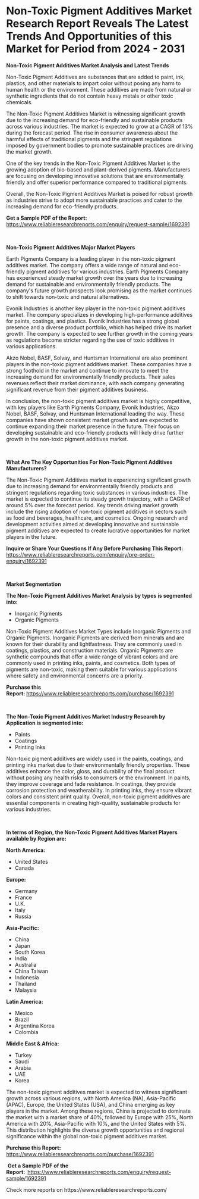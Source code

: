 <p><h1>Non-Toxic Pigment Additives Market Research Report Reveals The Latest Trends And Opportunities of this Market for Period from 2024 - 2031</h1></p><p><strong>Non-Toxic Pigment Additives Market Analysis and Latest Trends</strong></p>
<p><p>Non-Toxic Pigment Additives are substances that are added to paint, ink, plastics, and other materials to impart color without posing any harm to human health or the environment. These additives are made from natural or synthetic ingredients that do not contain heavy metals or other toxic chemicals.</p><p>The Non-Toxic Pigment Additives Market is witnessing significant growth due to the increasing demand for eco-friendly and sustainable products across various industries. The market is expected to grow at a CAGR of 13% during the forecast period. The rise in consumer awareness about the harmful effects of traditional pigments and the stringent regulations imposed by government bodies to promote sustainable practices are driving the market growth.</p><p>One of the key trends in the Non-Toxic Pigment Additives Market is the growing adoption of bio-based and plant-derived pigments. Manufacturers are focusing on developing innovative solutions that are environmentally friendly and offer superior performance compared to traditional pigments.</p><p>Overall, the Non-Toxic Pigment Additives Market is poised for robust growth as industries strive to adopt more sustainable practices and cater to the increasing demand for eco-friendly products.</p></p>
<p><strong>Get a Sample PDF of the Report:&nbsp;</strong> <a href="https://www.reliableresearchreports.com/enquiry/request-sample/1692391">https://www.reliableresearchreports.com/enquiry/request-sample/1692391</a></p>
<p>&nbsp;</p>
<p><strong>Non-Toxic Pigment Additives Major Market Players</strong></p>
<p><p>Earth Pigments Company is a leading player in the non-toxic pigment additives market. The company offers a wide range of natural and eco-friendly pigment additives for various industries. Earth Pigments Company has experienced steady market growth over the years due to increasing demand for sustainable and environmentally friendly products. The company's future growth prospects look promising as the market continues to shift towards non-toxic and natural alternatives.</p><p>Evonik Industries is another key player in the non-toxic pigment additives market. The company specializes in developing high-performance additives for paints, coatings, and plastics. Evonik Industries has a strong global presence and a diverse product portfolio, which has helped drive its market growth. The company is expected to see further growth in the coming years as regulations become stricter regarding the use of toxic additives in various applications.</p><p>Akzo Nobel, BASF, Solvay, and Huntsman International are also prominent players in the non-toxic pigment additives market. These companies have a strong foothold in the market and continue to innovate to meet the increasing demand for environmentally friendly products. Their sales revenues reflect their market dominance, with each company generating significant revenue from their pigment additives business.</p><p>In conclusion, the non-toxic pigment additives market is highly competitive, with key players like Earth Pigments Company, Evonik Industries, Akzo Nobel, BASF, Solvay, and Huntsman International leading the way. These companies have shown consistent market growth and are expected to continue expanding their market presence in the future. Their focus on developing sustainable and eco-friendly products will likely drive further growth in the non-toxic pigment additives market.</p></p>
<p>&nbsp;</p>
<p><strong>What Are The Key Opportunities For Non-Toxic Pigment Additives Manufacturers?</strong></p>
<p><p>The Non-Toxic Pigment Additives market is experiencing significant growth due to increasing demand for environmentally friendly products and stringent regulations regarding toxic substances in various industries. The market is expected to continue its steady growth trajectory, with a CAGR of around 5% over the forecast period. Key trends driving market growth include the rising adoption of non-toxic pigment additives in sectors such as food and beverages, healthcare, and cosmetics. Ongoing research and development activities aimed at developing innovative and sustainable pigment additives are expected to create lucrative opportunities for market players in the future.</p></p>
<p><strong>Inquire or Share Your Questions If Any Before Purchasing This Report:</strong> <a href="https://www.reliableresearchreports.com/enquiry/pre-order-enquiry/1692391">https://www.reliableresearchreports.com/enquiry/pre-order-enquiry/1692391</a></p>
<p>&nbsp;</p>
<p><strong>Market Segmentation</strong></p>
<p><strong>The Non-Toxic Pigment Additives Market Analysis by types is segmented into:</strong></p>
<p><ul><li>Inorganic Pigments</li><li>Organic Pigments</li></ul></p>
<p><p>Non-Toxic Pigment Additives Market Types include Inorganic Pigments and Organic Pigments. Inorganic Pigments are derived from minerals and are known for their durability and lightfastness. They are commonly used in coatings, plastics, and construction materials. Organic Pigments are synthetic compounds that offer a wide range of vibrant colors and are commonly used in printing inks, paints, and cosmetics. Both types of pigments are non-toxic, making them suitable for various applications where safety and environmental concerns are a priority.</p></p>
<p><strong>Purchase this Report:&nbsp;</strong><a href="https://www.reliableresearchreports.com/purchase/1692391">https://www.reliableresearchreports.com/purchase/1692391</a></p>
<p>&nbsp;</p>
<p><strong>The Non-Toxic Pigment Additives Market Industry Research by Application is segmented into:</strong></p>
<p><ul><li>Paints</li><li>Coatings</li><li>Printing Inks</li></ul></p>
<p><p>Non-toxic pigment additives are widely used in the paints, coatings, and printing inks market due to their environmentally friendly properties. These additives enhance the color, gloss, and durability of the final product without posing any health risks to consumers or the environment. In paints, they improve coverage and fade resistance. In coatings, they provide corrosion protection and weatherability. In printing inks, they ensure vibrant colors and consistent print quality. Overall, non-toxic pigment additives are essential components in creating high-quality, sustainable products for various industries.</p></p>
<p>&nbsp;</p>
<p><strong>In terms of Region, the Non-Toxic Pigment Additives Market Players available by Region are:</strong></p>
<p>
    <p> <strong> North America: </strong>
        <ul>
            <li>United States</li>
            <li>Canada</li>
        </ul>
        </p> 
    <p> <strong> Europe: </strong>
        <ul>
            <li>Germany</li>
            <li>France</li>
            <li>U.K.</li>
            <li>Italy</li>
            <li>Russia</li>
        </ul>
        </p> 
    <p> <strong> Asia-Pacific: </strong>
        <ul>
            <li>China</li>
            <li>Japan</li>
            <li>South Korea</li>
            <li>India</li>
            <li>Australia</li>
            <li>China Taiwan</li>
            <li>Indonesia</li>
            <li>Thailand</li>
            <li>Malaysia</li>
        </ul>
        </p> 
    <p> <strong> Latin America: </strong>
        <ul>
            <li>Mexico</li>
            <li>Brazil</li>
            <li>Argentina Korea</li>
            <li>Colombia</li>
        </ul>
        </p> 
    <p> <strong> Middle East & Africa: </strong>
        <ul>
            <li>Turkey</li>
            <li>Saudi</li>
            <li>Arabia</li>
            <li>UAE</li>
            <li>Korea</li>
        </ul>
    </p>
    </p>
<p><p>The non-toxic pigment additives market is expected to witness significant growth across various regions, with North America (NA), Asia-Pacific (APAC), Europe, the United States (USA), and China emerging as key players in the market. Among these regions, China is projected to dominate the market with a market share of 40%, followed by Europe with 25%, North America with 20%, Asia-Pacific with 10%, and the United States with 5%. This distribution highlights the diverse growth opportunities and regional significance within the global non-toxic pigment additives market.</p></p>
<p><strong>Purchase this Report: </strong><a href="https://www.reliableresearchreports.com/purchase/1692391">https://www.reliableresearchreports.com/purchase/1692391</a></p>
<p>&nbsp;<strong>Get a Sample PDF of the Report:&nbsp;&nbsp;</strong><a href="https://www.reliableresearchreports.com/enquiry/request-sample/1692391">https://www.reliableresearchreports.com/enquiry/request-sample/1692391</a></p>
<p><strong></strong></p>
<p>Check more reports on https://www.reliableresearchreports.com/</p>